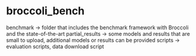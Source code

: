 # broccoli_bench
benchmark -> folder that includes the benchmark framework with Broccoli and the state-of-the-art
partial_results -> some models and results that are small to upload, additional models or results can be provided 
scripts -> evaluation scripts, data download script 
